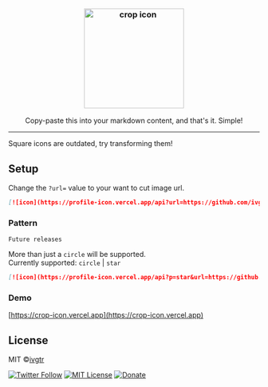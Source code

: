 <div align="center">
  <h3>
    <img width="200" alt="crop icon" src="https://profile-icon.vercel.app/api?url=https://github.com/ivgtr.png">
  </h3>
  <p align="center">Copy-paste this into your markdown content, and that's it. Simple!</p>
</div>

---

Square icons are outdated, try transforming them!

## Setup

Change the `?url=` value to your want to cut image url.

```md
[![icon](https://profile-icon.vercel.app/api?url=https://github.com/ivgtr.png)](https://github.com/ivgtr)
```

### Pattern

`Future releases`

More than just a `circle` will be supported.  
Currently supported: `circle` | `star`

```md
[![icon](https://profile-icon.vercel.app/api?p=star&url=https://github.com/ivgtr.png)](https://github.com/ivgtr)
```

### Demo

[https://crop-icon.vercel.app](https://crop-icon.vercel.app)

## License

MIT ©[ivgtr](https://github.com/ivgtr)

[![Twitter Follow](https://img.shields.io/twitter/follow/ivgtr?style=social)](https://twitter.com/ivgtr) [![MIT License](http://img.shields.io/badge/license-MIT-blue.svg?style=flat)](LICENSE) [![Donate](https://img.shields.io/badge/%EF%BC%84-support-green.svg?style=flat-square)](https://www.buymeacoffee.com/ivgtr)

